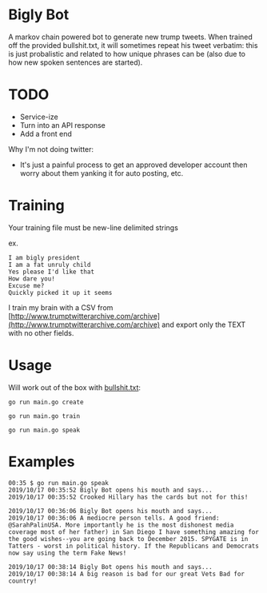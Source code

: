 # Bigly Bot
A  markov chain powered bot to generate new trump tweets. When trained off the provided bullshit.txt, it will sometimes repeat his tweet verbatim: this is just probalistic and related to how unique phrases can be (also due to how new spoken sentences are started).

# TODO
* Service-ize
* Turn into an API response
* Add a front end

Why I'm not doing twitter:

* It's just a painful process to get an approved developer account then worry about them yanking it for auto posting, etc.

# Training
Your training file must be new-line delimited strings

ex.
```
I am bigly president
I am a fat unruly child
Yes please I'd like that
How dare you!
Excuse me?
Quickly picked it up it seems
```

I  train my brain with a CSV from [http://www.trumptwitterarchive.com/archive](http://www.trumptwitterarchive.com/archive) and export only the TEXT with no other fields.

# Usage
Will work out of the box with [bullshit.txt](bullshit.txt):

`go run main.go create`

`go run main.go train`

`go run main.go speak`

# Examples

```
00:35 $ go run main.go speak
2019/10/17 00:35:52 Bigly Bot opens his mouth and says...
2019/10/17 00:35:52 Crooked Hillary has the cards but not for this!
```

```
2019/10/17 00:36:06 Bigly Bot opens his mouth and says...
2019/10/17 00:36:06 A mediocre person tells. A good friend: @SarahPalinUSA. More importantly he is the most dishonest media coverage most of her father) in San Diego I have something amazing for the good wishes--you are going back to December 2015. SPYGATE is in Tatters - worst in political history. If the Republicans and Democrats now say using the term Fake News!
```

```
2019/10/17 00:38:14 Bigly Bot opens his mouth and says...
2019/10/17 00:38:14 A big reason is bad for our great Vets Bad for country!
```